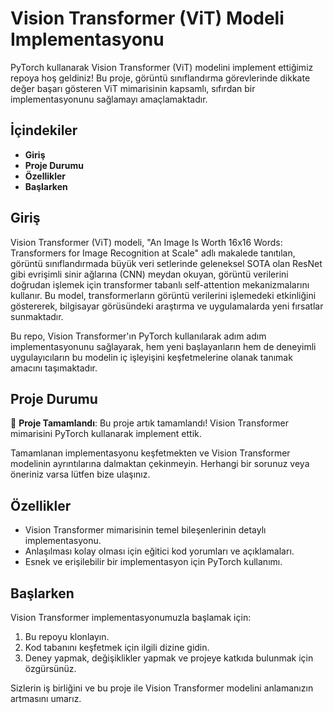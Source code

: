 # Vision Transformer (ViT) Modeli Implementasyonu

PyTorch kullanarak Vision Transformer (ViT) modelini implement ettiğimiz repoya hoş geldiniz! Bu proje, görüntü sınıflandırma görevlerinde dikkate değer başarı gösteren ViT mimarisinin kapsamlı, sıfırdan bir implementasyonunu sağlamayı amaçlamaktadır.

## İçindekiler

- **Giriş**
- **Proje Durumu**
- **Özellikler**
- **Başlarken**

## Giriş

Vision Transformer (ViT) modeli, "An Image Is Worth 16x16 Words: Transformers for Image Recognition at Scale" adlı makalede tanıtılan, görüntü sınıflandırmada büyük veri setlerinde geleneksel SOTA olan ResNet gibi evrişimli sinir ağlarına (CNN) meydan okuyan, görüntü verilerini doğrudan işlemek için transformer tabanlı self-attention mekanizmalarını kullanır. Bu model, transformerların görüntü verilerini işlemedeki etkinliğini göstererek, bilgisayar görüsündeki araştırma ve uygulamalarda yeni fırsatlar sunmaktadır.

Bu repo, Vision Transformer'ın PyTorch kullanılarak adım adım implementasyonunu sağlayarak, hem yeni başlayanların hem de deneyimli uygulayıcıların bu modelin iç işleyişini keşfetmelerine olanak tanımak amacını taşımaktadır.

## Proje Durumu

🎉 **Proje Tamamlandı**: Bu proje artık tamamlandı! Vision Transformer mimarisini PyTorch kullanarak implement ettik.

Tamamlanan implementasyonu keşfetmekten ve Vision Transformer modelinin ayrıntılarına dalmaktan çekinmeyin. Herhangi bir sorunuz veya öneriniz varsa lütfen bize ulaşınız.

## Özellikler

- Vision Transformer mimarisinin temel bileşenlerinin detaylı implementasyonu.
- Anlaşılması kolay olması için eğitici kod yorumları ve açıklamaları.
- Esnek ve erişilebilir bir implementasyon için PyTorch kullanımı.

## Başlarken

Vision Transformer implementasyonumuzla başlamak için:

1. Bu repoyu klonlayın.
2. Kod tabanını keşfetmek için ilgili dizine gidin.
3. Deney yapmak, değişiklikler yapmak ve projeye katkıda bulunmak için özgürsünüz.

Sizlerin iş birliğini ve bu proje ile Vision Transformer modelini anlamanızın artmasını umarız.
